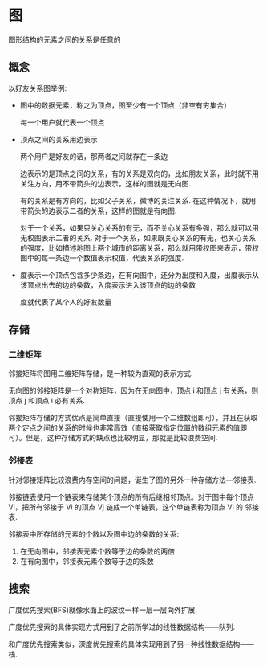 # 图
图形结构的元素之间的关系是任意的

## 概念
以好友关系图举例:

- 图中的数据元素，称之为顶点，图至少有一个顶点（非空有穷集合）

  每一个用户就代表一个顶点
- 顶点之间的关系用边表示

  两个用户是好友的话，那两者之间就存在一条边

  边表示的是顶点之间的关系，有的关系是双向的，比如朋友关系，此时就不用关注方向，用不带箭头的边表示，这样的图就是无向图.

  有的关系是有方向的，比如父子关系，微博的关注关系. 在这种情况下，就用带箭头的边表示二者的关系，这样的图就是有向图.

  对于一个关系，如果只关心关系的有无，而不关心关系有多强，那么就可以用无权图表示二者的关系. 对于一个关系，如果既关心关系的有无，也关心关系的强度，比如描述地图上两个城市的距离关系，那么就用带权图来表示，带权图中的每一条边一个数值表示权值，代表关系的强度.

- 度表示一个顶点包含多少条边，在有向图中，还分为出度和入度，出度表示从该顶点出去的边的条数，入度表示进入该顶点的边的条数

  度就代表了某个人的好友数量

## 存储
### 二维矩阵
邻接矩阵将图用二维矩阵存储，是一种较为直观的表示方式.

无向图的邻接矩阵是一个对称矩阵，因为在无向图中，顶点 i 和顶点 j 有关系，则顶点 j 和顶点 i 必有关系.

邻接矩阵存储的方式优点是简单直接（直接使用一个二维数组即可），并且在获取两个定点之间的关系的时候也非常高效（直接获取指定位置的数组元素的值即可）。但是，这种存储方式的缺点也比较明显，那就是比较浪费空间.

### 邻接表
针对邻接矩阵比较浪费内存空间的问题，诞生了图的另外一种存储方法—邻接表.

邻接链表使用一个链表来存储某个顶点的所有后继相邻顶点。对于图中每个顶点 Vi，把所有邻接于 Vi 的顶点 Vj 链成一个单链表，这个单链表称为顶点 Vi 的 邻接表.

邻接表中所存储的元素的个数以及图中边的条数的关系:
1. 在无向图中，邻接表元素个数等于边的条数的两倍
1. 在有向图中，邻接表元素个数等于边的条数

## 搜索
广度优先搜索(BFS)就像水面上的波纹一样一层一层向外扩展.

广度优先搜索的具体实现方式用到了之前所学过的线性数据结构——队列.

和广度优先搜索类似，深度优先搜索的具体实现用到了另一种线性数据结构——栈.
